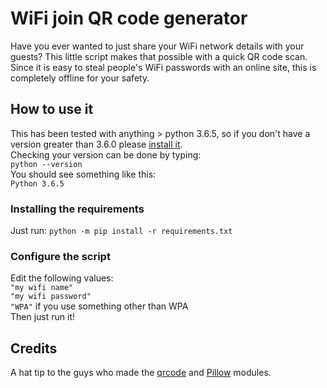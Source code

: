 # WiFi join QR code generator
Have you ever wanted to just share your WiFi network details with your guests? This little script
makes that possible with a quick QR code scan.  
Since it is easy to steal people's WiFi passwords with an online site, this is completely offline for your safety.

## How to use it
This has been tested with anything > python 3.6.5, so if you don't have a version greater than 3.6.0 please
[install it](https://www.python.org/downloads/).  
Checking your version can be done by typing:  
```python --version```  
You should see something like this:  
```Python 3.6.5```  

### Installing the requirements
Just run:
```python -m pip install -r requirements.txt```

### Configure the script
Edit the following values:  
```"my wifi name"```  
```"my wifi password"```  
```"WPA"``` if you use something other than WPA  
Then just run it!  

## Credits
A hat tip to the guys who made the [qrcode](https://pypi.org/project/qrcode/) and [Pillow](https://pypi.org/project/Pillow/) modules.






